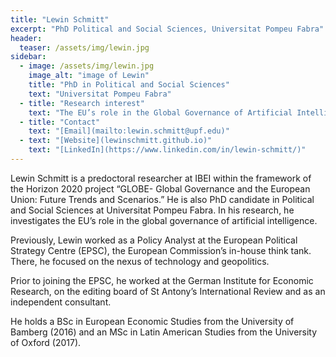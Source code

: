 ```yaml
---
title: "Lewin Schmitt"
excerpt: "PhD Political and Social Sciences, Universitat Pompeu Fabra"
header:
  teaser: /assets/img/lewin.jpg
sidebar:
  - image: /assets/img/lewin.jpg
    image_alt: "image of Lewin"
    title: "PhD in Political and Social Sciences"
    text: "Universitat Pompeu Fabra"
  - title: "Research interest"
    text: "The EU’s role in the Global Governance of Artificial Intelligence"
  - title: "Contact"
    text: "[Email](mailto:lewin.schmitt@upf.edu)"
  - text: "[Website](lewinschmitt.github.io)"
    text: "[LinkedIn](https://www.linkedin.com/in/lewin-schmitt/)"
---
```


Lewin Schmitt is a predoctoral researcher at IBEI within the framework of the Horizon 2020 project “GLOBE- Global Governance and the European Union: Future Trends and Scenarios.” He is also PhD candidate in Political and Social Sciences at Universitat Pompeu Fabra. In his research, he investigates the EU’s role in the global governance of artificial intelligence.

Previously, Lewin worked as a Policy Analyst at the European Political Strategy Centre (EPSC), the European Commission’s in-house think tank. There, he focused on the nexus of technology and geopolitics.

Prior to joining the EPSC, he worked at the German Institute for Economic Research, on the editing board of St Antony’s International Review and as an independent consultant.

He holds a BSc in European Economic Studies from the University of Bamberg (2016) and an MSc in Latin American Studies from the University of Oxford (2017).
